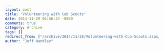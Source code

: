 ```yaml
---
layout: post
title: "Volunteering with Cub Scouts"
date: 2014-11-29 06:56:24 -0800
comments: true
category: Archive
tags: []
redirect_from: ["/archive/2014/11/28/Volunteering-with-Cub-Scouts.aspx/", "/archive/2014/11/28/volunteering-with-cub-scouts.aspx"]
author: "Jeff Handley"
---
```


